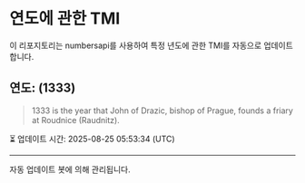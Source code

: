 
# 연도에 관한 TMI

이 리포지토리는 numbersapi를 사용하여 특정 년도에 관한 TMI를 자동으로 업데이트합니다.

## 연도: (1333)
> 1333 is the year that John of Drazic, bishop of Prague, founds a friary at Roudnice (Raudnitz).

⏳ 업데이트 시간: 2025-08-25 05:53:34 (UTC)

---
자동 업데이트 봇에 의해 관리됩니다.
